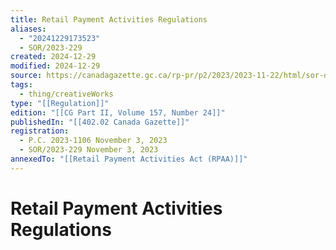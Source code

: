 ```yaml
---
title: Retail Payment Activities Regulations
aliases:
  - "20241229173523"
  - SOR/2023-229
created: 2024-12-29
modified: 2024-12-29
source: https://canadagazette.gc.ca/rp-pr/p2/2023/2023-11-22/html/sor-dors229-eng.html
tags:
  - thing/creativeWorks
type: "[[Regulation]]"
edition: "[[CG Part II, Volume 157, Number 24]]"
publishedIn: "[[402.02 Canada Gazette]]"
registration:
  - P.C. 2023-1106 November 3, 2023
  - SOR/2023-229 November 3, 2023
annexedTo: "[[Retail Payment Activities Act (RPAA)]]"
---
```

# Retail Payment Activities Regulations

